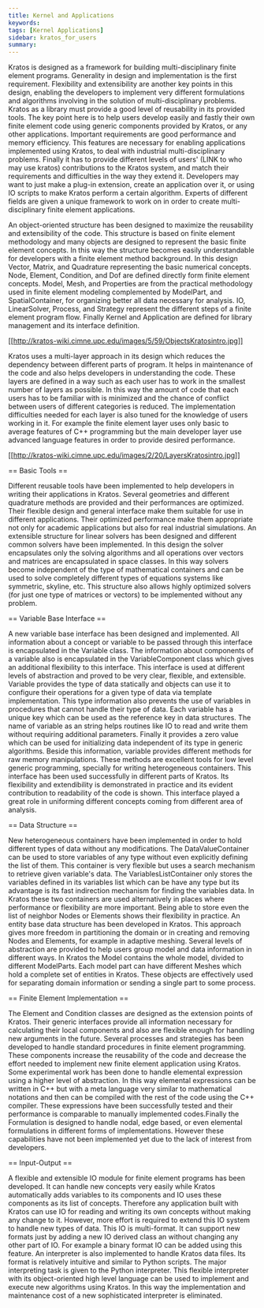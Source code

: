 ```yaml
---
title: Kernel and Applications
keywords: 
tags: [Kernel Applications]
sidebar: kratos_for_users
summary: 
---
```


Kratos is designed as a framework for building multi-disciplinary finite element programs. Generality in design and implementation is the first requirement. Flexibility and extensibility are another key points in this design, enabling the developers to implement very different formulations and algorithms involving in the solution of multi-disciplinary problems. Kratos as a library must provide a good level of reusability in its provided tools. The key point here is to help users develop easily and fastly their own finite element code using generic components provided by Kratos, or any other applications. Important requirements are good performance and memory efficiency. This features are necessary for enabling applications implemented using Kratos, to deal with industrial multi-disciplinary problems. Finally it has to provide different levels of users' (LINK to who may use kratos) contributions to the Kratos system, and match their requirements and difficulties in the way they extend it. Developers may want to just make a plug-in extension, create an application over it, or using IO scripts to make Kratos perform a certain algorithm. Experts of different fields are given a unique framework to work on in order to create multi-disciplinary finite element applications.

An object-oriented structure has been designed to maximize the reusability and extensibility of the code. This structure is based on finite element methodology and many objects are designed to represent the basic finite element concepts. In this way the structure becomes easily understandable for developers with a finite element method background. In this design Vector, Matrix, and Quadrature representing the basic numerical concepts. Node, Element, Condition, and Dof are defined directly form finite element concepts. Model, Mesh, and Properties are from the practical methodology used in finite element modeling complemented by ModelPart, and SpatialContainer, for organizing better all data necessary for analysis. IO, LinearSolver, Process, and Strategy represent the different steps of a finite element program flow. Finally Kernel and Application are defined for library management and its interface definition.

[[http://kratos-wiki.cimne.upc.edu/images/5/59/ObjectsKratosintro.jpg]]

Kratos uses a multi-layer approach in its design which reduces the dependency between different parts of program. It helps in maintenance of the code and also helps developers in understanding the code. These layers are defined in a way such as each user has to work in the smallest number of layers as possible. In this way the amount of code that each users has to be familiar with is minimized and the chance of conflict between users of different categories is reduced. The implementation difficulties needed for each layer is also tuned for the knowledge of users working in it. For example the finite element layer uses only basic to average features of C++ programming but the main developer layer use advanced language features in order to provide desired performance.

[[http://kratos-wiki.cimne.upc.edu/images/2/20/LayersKratosintro.jpg]]

== Basic Tools ==

Different reusable tools have been implemented to help developers in writing their applications in Kratos. Several geometries and different quadrature methods are provided and their performances are optimized. Their flexible design and general interface make them suitable for use in different applications. Their optimized performance make them appropriate not only for academic applications but also for real industrial simulations. An extensible structure for linear solvers has been designed and different common solvers have been implemented. In this design the solver encapsulates only the solving algorithms and all operations over vectors and matrices are encapsulated in space classes. In this way solvers become independent of the type of mathematical containers and can be used to solve completely different types of equations systems like symmetric, skyline, etc. This structure also allows highly optimized solvers (for just one type of matrices or vectors) to be implemented without any problem.

== Variable Base Interface ==

A new variable base interface has been designed and implemented. All information about a concept or variable to be passed through this interface is encapsulated in the Variable class. The information about components of a variable also is encapsulated in the VariableComponent class which gives an additional flexibility to this interface. This interface is used at different levels of abstraction and proved to be very clear, flexible, and extensible. Variable provides the type of data statically and objects can use it to configure their operations for a given type of data via template implementation. This type information also prevents the use of variables in procedures that cannot handle their type of data. Each variable has a unique key which can be used as the reference key in data structures. The name of variable as an string helps routines like IO to read and write them without requiring additional parameters. Finally it provides a zero value which can be used for initializing data independent of its type in generic algorithms. Beside this information, variable provides different methods for raw memory manipulations. These methods are excellent tools for low level generic programming, specially for writing heterogeneous containers. This interface has been used successfully in different parts of Kratos. Its flexibility and extendibility is demonstrated in practice and its evident contribution to readability of the code is shown. This interface played a great role in uniforming different concepts coming from different area of analysis.

== Data Structure == 

New heterogeneous containers have been implemented in order to hold different types of data without any modifications. The DataValueContainer can be used to store variables of any type without even explicitly defining the list of them. This container is very flexible but uses a search mechanism to retrieve given variable's data. The VariablesListContainer only stores the variables defined in its variables list which can be have any type but its advantage is its fast indirection mechanism for finding the variables data. In Kratos these two containers are used alternatively in places where performance or flexibility are more important. Being able to store even the list of neighbor Nodes or Elements shows their flexibility in practice. An entity base data structure has been developed in Kratos. This approach gives more freedom in partitioning the domain or in creating and removing Nodes and Elements, for example in adaptive meshing. Several levels of abstraction are provided to help users group model and data information in different ways. In Kratos the Model contains the whole model, divided to different ModelParts. Each model part can have different Meshes which hold a complete set of entities in Kratos. These objects are effectively used for separating domain information or sending a single part to some process.

== Finite Element Implementation == 

The Element and Condition classes are designed as the extension points of Kratos. Their generic interfaces provide all information necessary for calculating their local components and also are flexible enough for handling new arguments in the future. Several processes and strategies has been developed to handle standard procedures in finite element programming. These components increase the reusability of the code and decrease the effort needed to implement new finite element application using Kratos. Some experimental work has been done to handle elemental expression using a higher level of abstraction. In this way elemental expressions can be written in C++ but with a meta language very similar to mathematical notations and then can be compiled with the rest of the code using the C++ compiler. These expressions have been successfully tested and their performance is comparable to manually implemented codes.Finally the Formulation is designed to handle nodal, edge based, or even elemental formulations in different forms of implementations. However these capabilities have not been implemented yet due to the lack of interest from developers.

== Input-Output == 

A flexible and extensible IO module for finite element programs has been developed. It can handle new concepts very easily while Kratos automatically adds variables to its components and IO uses these components as its list of concepts. Therefore any application built with Kratos can use IO for reading and writing its own concepts without making any change to it. However, more effort is required to extend this IO system to handle new types of data. This IO is multi-format. It can support new formats just by adding a new IO derived class an without changing any other part of IO. For example a binary format IO can be added using this feature. An interpreter is also implemented to handle Kratos data files. Its format is relatively intuitive and similar to Python scripts. The major interpreting task is given to the Python interpreter. This flexible interpreter with its object-oriented high level language can be used to implement and execute new algorithms using Kratos. In this way the implementation and maintenance cost of a new sophisticated interpreter is eliminated.